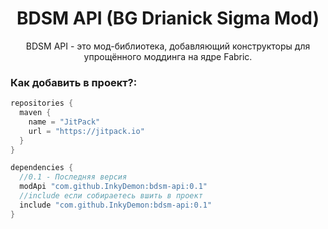 <h1 align="center">BDSM API (BG Drianick Sigma Mod)</h1>
<p align="center">BDSM API - это мод-библиотека, добавляющий конструкторы для упрощённого моддинга на ядре Fabric.</p>
<h3>Как добавить в проект?:</h3>

```gradle
repositories {
  maven {
    name = "JitPack"
    url = "https://jitpack.io" 
  }
}

dependencies {
  //0.1 - Последняя версия
  modApi "com.github.InkyDemon:bdsm-api:0.1"
  //include если собираетесь вшить в проект
  include "com.github.InkyDemon:bdsm-api:0.1"
}
```
